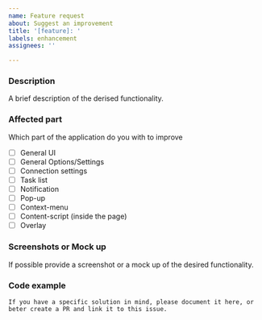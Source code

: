 ```yaml
---
name: Feature request
about: Suggest an improvement
title: '[feature]: '
labels: enhancement
assignees: ''

---
```


<!-- Thanks for creating a feature request ! Please detail as much as possible the desired functionality. -->

### Description

A brief description of the derised functionality.

### Affected part

Which part of the application do you with to improve

- [ ] General UI 
- [ ] General Options/Settings
- [ ] Connection settings
- [ ] Task list
- [ ] Notification
- [ ] Pop-up
- [ ] Context-menu
- [ ] Content-script (inside the page)
- [ ] Overlay 

### Screenshots or Mock up

If possible provide a screenshot or a mock up of the desired functionality.

### Code example

```
If you have a specific solution in mind, please document it here, or beter create a PR and link it to this issue.
```


<!-- If you are enjoying the extension, please leave a review in the extension store ! -->
